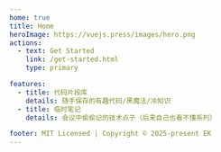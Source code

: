 ```yaml
---
home: true
title: Home
heroImage: https://vuejs.press/images/hero.png
actions:
  - text: Get Started
    link: /get-started.html
    type: primary

features:
  - title: 代码片段库
    details: 随手保存的有趣代码/黑魔法/冷知识
  - title: 临时笔记
    details: 会议中偷偷记的技术点子（后来自己也看不懂系列）

footer: MIT Licensed | Copyright © 2025-present EK
---
```

